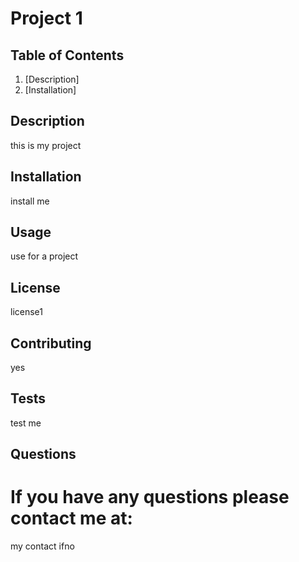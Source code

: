 # Project 1 

## Table of Contents
1. [Description] 
2. [Installation] 

## Description
this is my project

## Installation 
install me

## Usage
use for a project

## License
license1

## Contributing 
yes

## Tests
test me

## Questions 
# If you have any questions please contact me at:
my contact ifno
